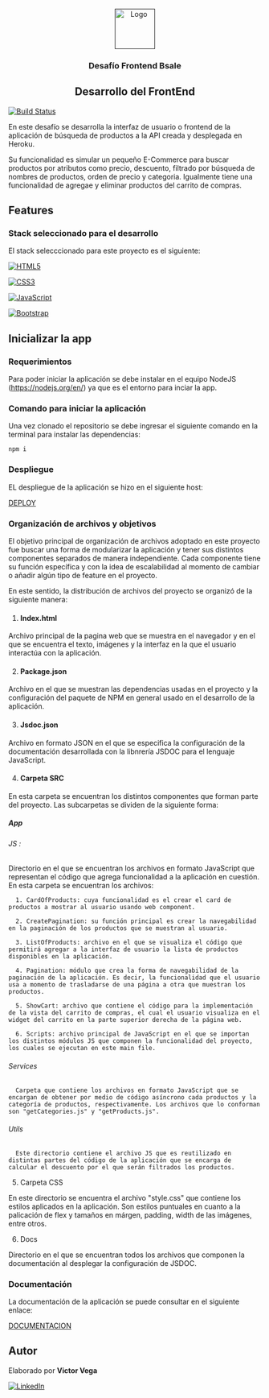 <br />
<div align="center">
  <a href="">
    <img src="https://img.icons8.com/cotton/344/happy-file.png" alt="Logo" width="80" height="80">
  </a>
  <h3 align="center">Desafío Frontend Bsale</h3>
  <h2>Desarrollo del FrontEnd</h2>
</div>

[![Build Status](https://travis-ci.org/joemccann/dillinger.svg?branch=master)](https://travis-ci.org/joemccann/dillinger)

En este desafío se desarrolla la interfaz de usuario o frontend de la aplicación de búsqueda de productos a la API creada y desplegada en Heroku. 

Su funcionalidad es simular un pequeño E-Commerce para buscar productos por atributos como precio, descuento, filtrado por búsqueda de nombres de productos, orden de precio y categoria. Igualmente tiene una funcionalidad de agregae y eliminar productos del carrito de compras.

## Features

### Stack seleccionado para el desarrollo

El stack selecccionado para este proyecto es el siguiente:

[![HTML5][HTML5]][HTML5-url]

[![CSS3][CSS3]][CSS3-url]

[![JavaScript][JavaScript]][JavaScript-url]

[![Bootstrap][Bootstrap]][Bootstrap-url]

## Inicializar la app

### Requerimientos

Para poder iniciar la aplicación se debe instalar en el equipo NodeJS (https://nodejs.org/en/) ya que es el entorno para inciar la app.

### Comando para iniciar la aplicación

Una vez clonado el repositorio se debe ingresar el siguiente comando en la terminal para instalar las dependencias:

```console
npm i
```

### Despliegue

EL despliegue de la aplicación se hizo en el siguiente host:

[DEPLOY]

### Organización de archivos y objetivos

El objetivo principal de organización de archivos adoptado en este proyecto fue buscar una forma de modularizar la aplicación y tener sus distintos componentes separados de manera independiente. Cada componente tiene su función específica y con la idea de escalabilidad al momento de cambiar o añadir algún tipo de feature en el proyecto. 

En este sentido, la distribución de archivos del proyecto se organizó de la siguiente manera:

1. #### Index.html

Archivo principal de la pagina web que se muestra en el navegador y en el que se encuentra el texto, imágenes y la interfaz en la que el usuario interactúa con la aplicación. 

2. #### Package.json

Archivo en el que se muestran las dependencias usadas en el proyecto y la configuración del paquete de NPM en general usado en el desarrollo de la aplicación. 

3. #### Jsdoc.json

Archivo en formato JSON en el que se especifica la configuración de la documentación desarrollada con la libnrería JSDOC para el lenguaje JavaScript. 

4. #### Carpeta SRC

En esta carpeta se encuentran los distintos componentes que forman parte del proyecto. Las subcarpetas se dividen de la siguiente forma:

##### App

  ###### JS : 
  
  Directorio en el que se encuentran los archivos en formato JavaScript que representan el código que agrega funcionalidad a la aplicación en cuestión. En esta carpeta se encuentran los archivos:

      1. CardOfProducts: cuya funcionalidad es el crear el card de productos a mostrar al usuario usando web component. 

      2. CreatePagination: su función principal es crear la navegabilidad en la paginación de los productos que se muestran al usuario. 

      3. ListOfProducts: archivo en el que se visualiza el código que permitirá agregar a la interfaz de usuario la lista de productos disponibles en la aplicación. 

      4. Pagination: módulo que crea la forma de navegabilidad de la paginación de la aplicación. Es decir, la funcionalidad que el usuario usa a momento de trasladarse de una página a otra que muestran los productos. 

      5. ShowCart: archivo que contiene el código para la implementación de la vista del carrito de compras, el cual el usuario visualiza en el widget del carrito en la parte superior derecha de la página web.

      6. Scripts: archivo principal de JavaScript en el que se importan los distintos módulos JS que componen la funcionalidad del proyecto, los cuales se ejecutan en este main file. 
  
  ###### Services

      Carpeta que contiene los archivos en formato JavaScript que se encargan de obtener por medio de código asíncrono cada productos y la categoría de productos, respectivamente. Los archivos que lo conforman son "getCategories.js" y "getProducts.js".

  ###### Utils

      Este directorio contiene el archivo JS que es reutilizado en distintas partes del código de la aplicación que se encarga de calcular el descuento por el que serán filtrados los productos. 

5. Carpeta CSS

En este directorio se encuentra el archivo "style.css" que contiene los estilos aplicados en la aplicación. Son estilos puntuales en cuanto a la palicación de flex y tamaños en márgen, padding, width de las imágenes, entre otros. 

6. Docs

Directorio en el que se encuentran todos los archivos que componen la documentación al desplegar la configuración de JSDOC. 

### Documentación 

La documentación de la aplicación se puede consultar en el siguiente enlace:

[DOCUMENTACION]
## Autor
Elaborado por **Victor Vega**


[![LinkedIn][linkedin-shield]][linkedin-url]


<!-- MARKDOWN LINKS & IMAGES -->
[linkedin-shield]: https://img.shields.io/badge/-LinkedIn-black.svg?style=for-the-badge&logo=linkedin&colorB=555
[linkedin-url]: https://www.linkedin.com/in/victor-vega-v/
[HTML5]: https://img.shields.io/badge/html5-35495E?style=for-the-badge&logo=html5&logoColor=4FC08D
[HTML5-url]: https://developer.mozilla.org/en-US/docs/Glossary/HTML5
[CSS3]: https://img.shields.io/badge/Css-35495E?style=for-the-badge&logo=css3&logoColor=4FC08D
[CSS3-url]: https://developer.mozilla.org/en-US/docs/Web/CSS 
[JavaScript]: https://img.shields.io/badge/Javascript-35495E?style=for-the-badge&logo=javascript&logoColor=4FC08D
[JavaScript-url]: https://www.javascript.com/
[Bootstrap]: https://img.shields.io/badge/Bootstrap-35495E?style=for-the-badge&logo=bootstrap&logoColor=4FC08D
[Bootstrap-url]: https://getbootstrap.com/
[DOCUMENTACION]: https://victorvega007.github.io/bsale-frontend/
[DEPLOY]: https://victorvega-bsale.netlify.app/